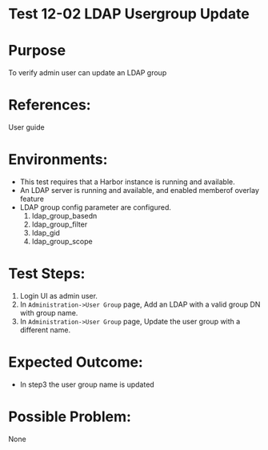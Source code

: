 Test 12-02 LDAP Usergroup Update
=======

# Purpose

To verify admin user can update an LDAP group

# References:

User guide

# Environments:

* This test requires that a Harbor instance is running and available.
* An LDAP server is running and available, and enabled memberof overlay feature
* LDAP group config parameter are configured.
    1. ldap_group_basedn
    1. ldap_group_filter
    1. ldap_gid 
    1. ldap_group_scope   

# Test Steps:

1. Login UI as admin user.
2. In `Administration->User Group` page, Add an LDAP with a valid group DN with group name.
3. In `Administration->User Group` page, Update the user group with a different name.


# Expected Outcome:


* In step3 the user group name is updated

# Possible Problem:
None